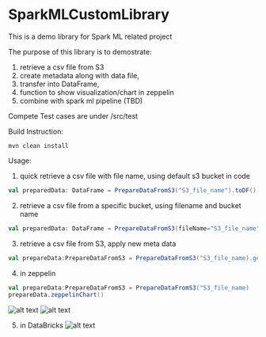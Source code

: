 # SparkMLCustomLibrary
This is a demo library for Spark ML related project

The purpose of this library is to demostrate:
1. retrieve a csv file from S3
2. create metadata along with data file,
3. transfer into DataFrame,
4. function to show visualization/chart in zeppelin 
5. combine with spark ml pipeline (TBD)

Compete Test cases are under /src/test

Build Instruction:
```
mvn clean install
```

Usage: 

1. quick retrieve a csv file with file name, using default s3 bucket in code
```scala
val preparedData: DataFrame = PrepareDataFromS3("S3_file_name").toDF() 
```

2. retrieve a csv file from a specific bucket, using filename and bucket name
```scala
val preparedData: DataFrame = PrepareDataFromS3(fileName="S3_file_name", bucket="bucket_name").toDF() //use specific s3 bucket
```

3. retrieve a csv file from S3, apply new meta data
```scala
val prepareData:PrepareDataFromS3 = PrepareDataFromS3("S3_file_name).getAndApplyMeta("new meta data")
```

4. in zeppelin
```scala
val prepareData:PrepareDataFromS3 = PrepareDataFromS3("S3_file_name)
prepareData.zeppelinChart()
```
![alt text](https://github.com/snowf0x/SparkMLCustomLibrary/blob/master/resource/readme_image_chart1.PNG)
![alt text](https://github.com/snowf0x/SparkMLCustomLibrary/blob/master/resource/readme_image_chart2.PNG)

5. in DataBricks
![alt text](https://github.com/snowf0x/SparkMLCustomLibrary/blob/master/resource/readme_image_databricks_demo.PNG)